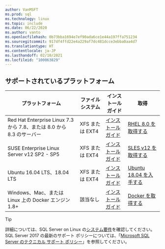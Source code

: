 ```yaml
---
author: VanMSFT
ms.prod: sql
ms.technology: linux
ms.topic: include
ms.date: 06/22/2020
ms.author: vanto
ms.openlocfilehash: 0b73bba1694e7ef90ada6ce1e44a197ffa751234
ms.sourcegitcommit: 917df4ffd22e4a229af7dc481dcce3ebba0aa4d7
ms.translationtype: HT
ms.contentlocale: ja-JP
ms.lasthandoff: 02/10/2021
ms.locfileid: "100063829"
---
```

## <a name="supported-platforms"></a>サポートされているプラットフォーム

| プラットフォーム | ファイル システム | インストール ガイド | 取得 |
|-----|-----|-----|-----|
| Red Hat Enterprise Linux 7.3 から 7.8、または 8.0 から 8.3 のサーバー | XFS または EXT4 | [インストール ガイド](../linux/quickstart-install-connect-red-hat.md) | [RHEL 8.0 を取得する](https://access.redhat.com/products/red-hat-enterprise-linux/evaluation) |
| SUSE Enterprise Linux Server v12 SP2 - SP5 | XFS または EXT4 | [インストール ガイド](../linux/quickstart-install-connect-suse.md) | [SLES v12 を取得する](https://www.suse.com/products/server) |
| Ubuntu 16.04 LTS、18.04 LTS | XFS または EXT4 | [インストール ガイド](../linux/quickstart-install-connect-ubuntu.md) | [Ubuntu 18.04 を入手する](http://releases.ubuntu.com/bionic/) |
| Windows、Mac、または Linux 上の Docker エンジン 1.8+ | 該当なし | [インストール ガイド](../linux/quickstart-install-connect-docker.md) | [Docker を取得する](https://www.docker.com/get-started) |

> [!TIP]
> 詳細については、SQL Server on Linux の[システム要件](../linux/sql-server-linux-setup.md#system)を確認してください。 SQL Server 2017 の最新のサポート ポリシーについては、「[Microsoft SQL Server のテクニカル サポート ポリシー](https://support.microsoft.com/help/4047326/support-policy-for-microsoft-sql-server)」を参照してください。